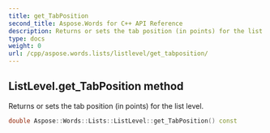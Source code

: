 ```yaml
---
title: get_TabPosition
second_title: Aspose.Words for C++ API Reference
description: Returns or sets the tab position (in points) for the list level. 
type: docs
weight: 0
url: /cpp/aspose.words.lists/listlevel/get_tabposition/
---
```

## ListLevel.get_TabPosition method


Returns or sets the tab position (in points) for the list level.

```cpp
double Aspose::Words::Lists::ListLevel::get_TabPosition() const
```

